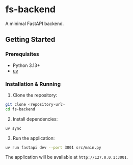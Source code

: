 # fs-backend

A minimal FastAPI backend.

## Getting Started

### Prerequisites

- Python 3.13+
- [uv](https://github.com/astral-sh/uv)

### Installation & Running

1.  Clone the repository:
```bash
git clone <repository-url>
cd fs-backend
```

2.  Install dependencies:
```bash
uv sync
```

3.  Run the application:
```bash
uv run fastapi dev --port 3001 src/main.py
```

The application will be available at `http://127.0.0.1:3001`.
